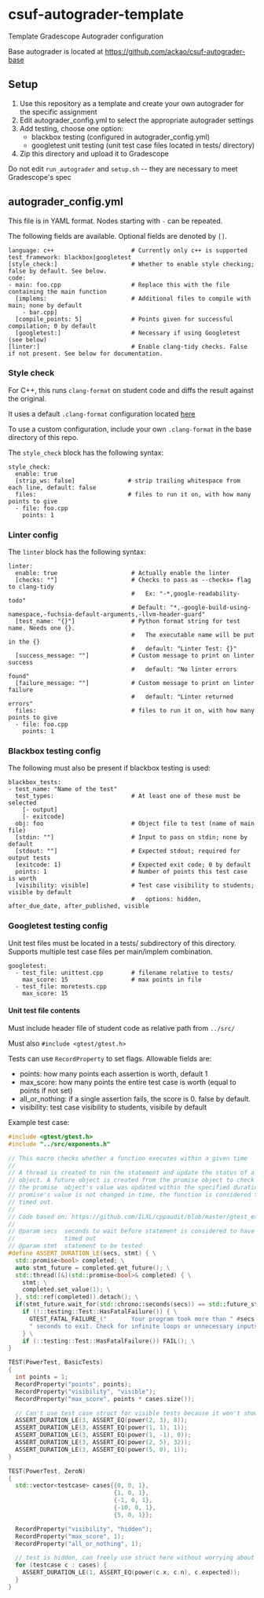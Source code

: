 # csuf-autograder-template

Template Gradescope Autograder configuration

Base autograder is located at https://github.com/ackao/csuf-autograder-base

## Setup

1. Use this repository as a template and create your own autograder for the specific assignment
1. Edit autograder_config.yml to select the appropriate autograder settings
1. Add testing, choose one option:
    * blackbox testing (configured in autograder_config.yml) 
    * googletest unit testing (unit test case files located in tests/ directory)
1. Zip this directory and upload it to Gradescope

Do not edit `run_autograder` and `setup.sh` -- they are necessary to meet Gradescope's spec

## autograder_config.yml

This file is in YAML format. Nodes starting with `-` can be repeated.

The following fields are available. Optional fields are denoted by `[]`.

```
language: c++                      # Currently only c++ is supported
test_framework: blackbox|googletest
[style_check:]                     # Whether to enable style checking; false by default. See below.
code:
- main: foo.cpp                    # Replace this with the file containing the main function
  [implems:                        # Additional files to compile with main; none by default
    - bar.cpp]
  [compile_points: 5]              # Points given for successful compilation; 0 by default
  [googletest:]                    # Necessary if using Googletest (see below)
[linter:]                          # Enable clang-tidy checks. False if not present. See below for documentation.
```

### Style check

For C++, this runs `clang-format` on student code and diffs the result against the original.

It uses a default `.clang-format` configuration located [here](https://github.com/ackao/csuf-autograder-base/blob/master/cpp_tester/.clang-format)

To use a custom configuration, include your own `.clang-format` in the base directory of this repo.

The `style_check` block has the following syntax:
```
style_check:
  enable: true
  [strip_ws: false]               # strip trailing whitespace from each line, default: false
  files:                          # files to run it on, with how many points to give
  - file: foo.cpp
    points: 1
```

### Linter config

The `linter` block has the following syntax:

```
linter:
  enable: true                     # Actually enable the linter
  [checks: ""]                     # Checks to pass as --checks= flag to clang-tidy
                                   #   Ex: "-*,google-readability-todo"
                                   # Default: "*,-google-build-using-namespace,-fuchsia-default-arguments,-llvm-header-guard"
  [test_name: "{}"]                # Python format string for test name. Needs one {}.
                                   #   The executable name will be put in the {}
                                   #   default: "Linter Test: {}"
  [success_message: ""]            # Custom message to print on linter success
                                   #   default: "No linter errors found"
  [failure_message: ""]            # Custom message to print on linter failure
                                   #   default: "Linter returned errors"
  files:                           # files to run it on, with how many points to give
  - file: foo.cpp
    points: 1
```

### Blackbox testing config
The following must also be present if blackbox testing is used:
```
blackbox_tests:
- test_name: "Name of the test"
  test_types:                      # At least one of these must be selected
    [- output]
    [- exitcode]
  obj: foo                         # Object file to test (name of main file)
  [stdin: ""]                      # Input to pass on stdin; none by default
  [stdout: ""]                     # Expected stdout; required for output tests
  [exitcode: 1]                    # Expected exit code; 0 by default
  points: 1                        # Number of points this test case is worth
  [visibility: visible]            # Test case visibility to students; visible by default
                                   #   options: hidden, after_due_date, after_published, visible
```

### Googletest testing config
Unit test files must be located in a tests/ subdirectory of this directory.
Supports multiple test case files per main/implem combination. 

```
googletest:
  - test_file: unittest.cpp        # filename relative to tests/
    max_score: 15                  # max points in file
  - test_file: moretests.cpp
    max_score: 15
```

#### Unit test file contents

Must include header file of student code as relative path from `../src/`

Must also `#include <gtest/gtest.h>`

Tests can use `RecordProperty` to set flags.
Allowable fields are:
* points: how many points each assertion is worth, default 1
* max_score: how many points the entire test case is worth (equal to points if not set)
* all_or_nothing: if a single assertion fails, the score is 0. false by default.
* visibility: test case visibility to students, visibile by default

Example test case:
```c++
#include <gtest/gtest.h>
#include "../src/exponents.h"

// This macro checks whether a function executes within a given time
//
// A thread is created to run the statement and update the status of a promise
// object. A future object is created from the promise object to check whether
// the promise  object's value was updated within the specified duration. If the
// promise's value is not changed in time, the function is considered to have
// timed out.
//
// Code based on: https://github.com/ILXL/cppaudit/blob/master/gtest_ext.h
//
// @param secs  seconds to wait before statement is considered to have
//              timed out
// @param stmt  statement to be tested
#define ASSERT_DURATION_LE(secs, stmt) { \
  std::promise<bool> completed; \
  auto stmt_future = completed.get_future(); \
  std::thread([&](std::promise<bool>& completed) { \
    stmt; \
    completed.set_value(1); \
  }, std::ref(completed)).detach(); \
  if(stmt_future.wait_for(std::chrono::seconds(secs)) == std::future_status::timeout) \
    if (!::testing::Test::HasFatalFailure()) { \
      GTEST_FATAL_FAILURE_("       Your program took more than " #secs \
      " seconds to exit. Check for infinite loops or unnecessary inputs."); \
    } \
    if (::testing::Test::HasFatalFailure()) FAIL(); \
}

TEST(PowerTest, BasicTests)
{
  int points = 1;
  RecordProperty("points", points);
  RecordProperty("visibility", "visible");
  RecordProperty("max_score", points * cases.size());

  // Can't use test case struct for visible tests because it won't show values to students when failed :/
  ASSERT_DURATION_LE(3, ASSERT_EQ(power(2, 3), 8));
  ASSERT_DURATION_LE(3, ASSERT_EQ(power(1, 1), 1));
  ASSERT_DURATION_LE(3, ASSERT_EQ(power(1, -1), 0));
  ASSERT_DURATION_LE(3, ASSERT_EQ(power(2, 5), 32));
  ASSERT_DURATION_LE(3, ASSERT_EQ(power(5, 0), 1));
}

TEST(PowerTest, ZeroN)
{
  std::vector<testcase> cases{{0, 0, 1},
                              {1, 0, 1},
                              {-1, 0, 1},
                              {-10, 0, 1},
                              {5, 0, 1}};

  RecordProperty("visibility", "hidden");
  RecordProperty("max_score", 1);
  RecordProperty("all_or_nothing", 1);

  // test is hidden, can freely use struct here without worrying about unhelpful output
  for (testcase c : cases) {
    ASSERT_DURATION_LE(1, ASSERT_EQ(power(c.x, c.n), c.expected));
  }
}
```
